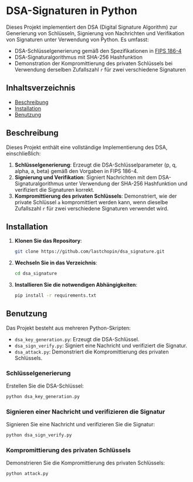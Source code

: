 # DSA-Signaturen in Python

Dieses Projekt implementiert den DSA (Digital Signature Algorithm) zur Generierung von Schlüsseln, Signierung von Nachrichten und Verifikation von Signaturen unter Verwendung von Python. Es umfasst:

- DSA-Schlüsselgenerierung gemäß den Spezifikationen in [FIPS 186-4](https://nvlpubs.nist.gov/nistpubs/FIPS/NIST.FIPS.186-4.pdf)
- DSA-Signaturalgorithmus mit SHA-256 Hashfunktion
- Demonstration der Kompromittierung des privaten Schlüssels bei Verwendung derselben Zufallszahl `r` für zwei verschiedene Signaturen

## Inhaltsverzeichnis

- [Beschreibung](#beschreibung)
- [Installation](#installation)
- [Benutzung](#benutzung)


## Beschreibung

Dieses Projekt enthält eine vollständige Implementierung des DSA, einschließlich:

1. **Schlüsselgenerierung**: Erzeugt die DSA-Schlüsselparameter (p, q, alpha, a, beta) gemäß den Vorgaben in FIPS 186-4.
2. **Signierung und Verifikation**: Signiert Nachrichten mit dem DSA-Signaturalgorithmus unter Verwendung der SHA-256 Hashfunktion und verifiziert die Signaturen korrekt.
3. **Kompromittierung des privaten Schlüssels**: Demonstriert, wie der private Schlüssel `a` kompromittiert werden kann, wenn dieselbe Zufallszahl `r` für zwei verschiedene Signaturen verwendet wird.

## Installation

1. **Klonen Sie das Repository**:
    ```bash
    git clone https://github.com/lastchopin/dsa_signature.git
    ```

2. **Wechseln Sie in das Verzeichnis**:
    ```bash
    cd dsa_signature
    ```

3. **Installieren Sie die notwendigen Abhängigkeiten**:
    ```bash
    pip install -r requirements.txt
    ```

## Benutzung

Das Projekt besteht aus mehreren Python-Skripten:

- `dsa_key_generation.py`: Erzeugt die DSA-Schlüssel.
- `dsa_sign_verify.py`: Signiert eine Nachricht und verifiziert die Signatur.
- `dsa_attack.py`: Demonstriert die Kompromittierung des privaten Schlüssels.

### Schlüsselgenerierung

Erstellen Sie die DSA-Schlüssel:
```bash
python dsa_key_generation.py
```

### Signieren einer Nachricht und verifizieren die Signatur

Signieren Sie eine Nachricht und verifizieren Sie die Signatur:
```bash
python dsa_sign_verify.py
```

### Kompromittierung des privaten Schlüssels

Demonstrieren Sie die Kompromittierung des privaten Schlüssels:
```bash
python attack.py
```


